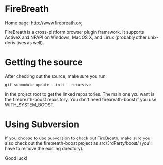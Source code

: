 FireBreath
==========

Home page: http://www.firebreath.org

FireBreath is a cross-platform browser plugin framework. It supports ActiveX and NPAPI on Windows, Mac OS X, and Linux (probably other unix-derivitives as well).

Getting the source
==================

After checking out the source, make sure you run:

    git submodule update --init --recursive

in the project root to get the linked repositories.  The main one you want is the firebreath-boost repository.  You don't need firebreath-boost if you use WITH_SYSTEM_BOOST.

Using Subversion
================

If you choose to use subversion to check out FireBreath, make sure you also check out the firebreath-boost project as src/3rdParty/boost/ (you'll have to remove the existing directory).



Good luck!
